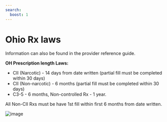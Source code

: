 ```yaml
---
search:
  boost: 1
---
```


# Ohio Rx laws

Information can also be found in the provider reference guide.

**OH Prescription length Laws:**

- CII (Narcotic) - 14 days from date written (partial fill must be completed within 30 days) 
- CII (Non-narcotic) - 6 months (partial fill must be completed within 30 days) 
- C3-5 - 6 months, Non-controlled Rx - 1 year.  

All Non-CII Rxs must be have 1st fill within first 6 months from date written.

![image](https://user-images.githubusercontent.com/122046056/227423217-f504a000-c211-4c74-9f52-4425d1156564.png)

